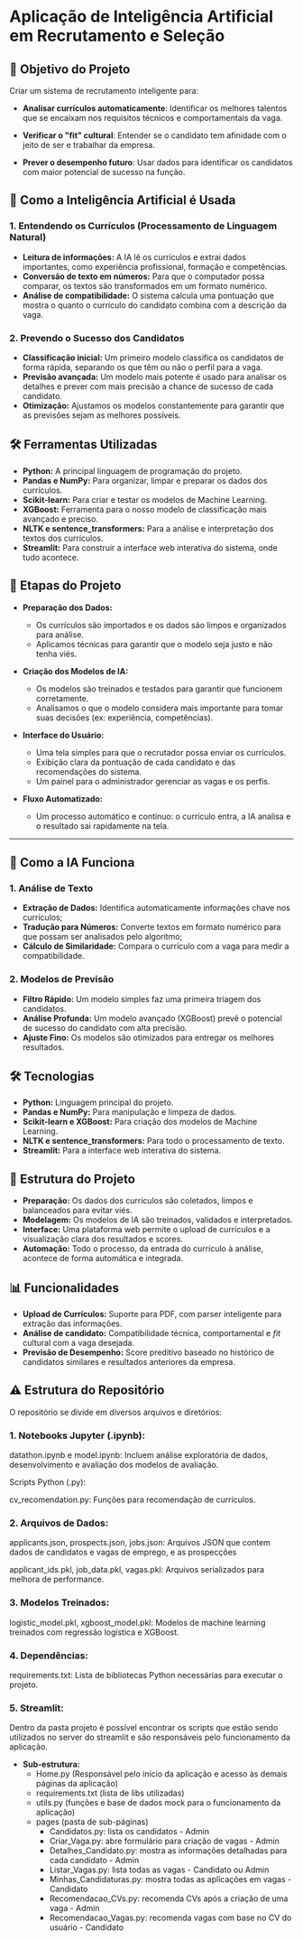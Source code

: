 
# Aplicação de Inteligência Artificial em Recrutamento e Seleção

## 🎯 Objetivo do Projeto  
Criar um sistema de recrutamento inteligente para:

- **Analisar currículos automaticamente**: Identificar os melhores talentos que se encaixam nos requisitos técnicos e comportamentais da vaga.

- **Verificar o "fit" cultural**: Entender se o candidato tem afinidade com o jeito de ser e trabalhar da empresa.

- **Prever o desempenho futuro**: Usar dados para identificar os candidatos com maior potencial de sucesso na função.

## 🧠 Como a Inteligência Artificial é Usada

### 1. Entendendo os Currículos (Processamento de Linguagem Natural)
-   **Leitura de informações:** A IA lê os currículos e extrai dados importantes, como experiência profissional, formação e competências.
-   **Conversão de texto em números:** Para que o computador possa comparar, os textos são transformados em um formato numérico.
-   **Análise de compatibilidade:** O sistema calcula uma pontuação que mostra o quanto o currículo do candidato combina com a descrição da vaga.

### 2. Prevendo o Sucesso dos Candidatos
-   **Classificação inicial:** Um primeiro modelo classifica os candidatos de forma rápida, separando os que têm ou não o perfil para a vaga.
-   **Previsão avançada:** Um modelo mais potente é usado para analisar os detalhes e prever com mais precisão a chance de sucesso de cada candidato.
-   **Otimização:** Ajustamos os modelos constantemente para garantir que as previsões sejam as melhores possíveis.

## 🛠️ Ferramentas Utilizadas

-   **Python:** A principal linguagem de programação do projeto.
-   **Pandas e NumPy:** Para organizar, limpar e preparar os dados dos currículos.
-   **Scikit-learn:** Para criar e testar os modelos de Machine Learning.
-   **XGBoost:** Ferramenta para o nosso modelo de classificação mais avançado e preciso.
-   **NLTK e sentence_transformers:** Para a análise e interpretação dos textos dos currículos.
-   **Streamlit:** Para construir a interface web interativa do sistema, onde tudo acontece.

## 📂 Etapas do Projeto

-   **Preparação dos Dados:**
    -   Os currículos são importados e os dados são limpos e organizados para análise.
    -   Aplicamos técnicas para garantir que o modelo seja justo e não tenha viés.

-   **Criação dos Modelos de IA:**
    -   Os modelos são treinados e testados para garantir que funcionem corretamente.
    -   Analisamos o que o modelo considera mais importante para tomar suas decisões (ex: experiência, competências).

-   **Interface do Usuário:**
    -   Uma tela simples para que o recrutador possa enviar os currículos.
    -   Exibição clara da pontuação de cada candidato e das recomendações do sistema.
    -   Um painel para o administrador gerenciar as vagas e os perfis.

-   **Fluxo Automatizado:**
    -   Um processo automático e contínuo: o currículo entra, a IA analisa e o resultado sai rapidamente na tela.

---

## 🧠 Como a IA Funciona

### 1. Análise de Texto
-   **Extração de Dados:** Identifica automaticamente informações chave nos currículos;
-   **Tradução para Números:** Converte textos em formato numérico para que possam ser analisados pelo algoritmo;
-   **Cálculo de Similaridade:** Compara o currículo com a vaga para medir a compatibilidade.

### 2. Modelos de Previsão
-   **Filtro Rápido:** Um modelo simples faz uma primeira triagem dos candidatos.
-   **Análise Profunda:** Um modelo avançado (XGBoost) prevê o potencial de sucesso do candidato com alta precisão.
-   **Ajuste Fino:** Os modelos são otimizados para entregar os melhores resultados.

## 🛠️ Tecnologias
-   **Python:** Linguagem principal do projeto.
-   **Pandas e NumPy:** Para manipulação e limpeza de dados.
-   **Scikit-learn e XGBoost:** Para criação dos modelos de Machine Learning.
-   **NLTK e sentence_transformers:** Para todo o processamento de texto.
-   **Streamlit:** Para a interface web interativa do sistema.

## 📂 Estrutura do Projeto
-   **Preparação:** Os dados dos currículos são coletados, limpos e balanceados para evitar viés.
-   **Modelagem:** Os modelos de IA são treinados, validados e interpretados.
-   **Interface:** Uma plataforma web permite o upload de currículos e a visualização clara dos resultados e scores.
-   **Automação:** Todo o processo, da entrada do currículo à análise, acontece de forma automática e integrada.

## 📊 Funcionalidades
- **Upload de Currículos:** Suporte para PDF, com parser inteligente para extração das informações.  
- **Análise de candidato:** Compatibilidade técnica, comportamental e _fit_ cultural com a vaga desejada.  
- **Previsão de Desempenho:** Score preditivo baseado no histórico de candidatos similares e resultados anteriores da empresa.

## ⚠️ Estrutura do Repositório
O repositório se divide em diversos arquivos e diretórios:

### 1. Notebooks Jupyter (.ipynb):

datathon.ipynb e model.ipynb: Incluem análise exploratória de dados, desenvolvimento e avaliação dos modelos de avaliação.

Scripts Python (.py):

cv_recomendation.py: Funções para recomendação de currículos.

### 2. Arquivos de Dados:

applicants.json, prospects.json, jobs.json: Arquivos JSON que contem dados de candidatos e vagas de emprego, e as prospecções

applicant_ids.pkl, job_data.pkl, vagas.pkl: Arquivos serializados para melhora de performance.

### 3. Modelos Treinados:

logistic_model.pkl, xgboost_model.pkl: Modelos de machine learning treinados com regressão logística e XGBoost.

### 4. Dependências:

requirements.txt: Lista de bibliotecas Python necessárias para executar o projeto.

### 5. Streamlit:

Dentro da pasta projeto é possível encontrar os scripts que estão sendo utilizados no server do streamlit e são responsáveis pelo funcionamento da aplicação.

- **Sub-estrutura:** 
  - Home.py (Responsável pelo início da aplicação e acesso às demais páginas da aplicação)
  - requirements.txt (lista de libs utilizadas)
  - utils.py (funções e base de dados mock para o funcionamento da aplicação)
  - pages (pasta de sub-páginas)
    - Candidatos.py: lista os candidatos - Admin
    - Criar_Vaga.py: abre formulário para criação de vagas - Admin
    - Detalhes_Candidato.py: mostra as informações detalhadas para cada candidato - Admin
    - Listar_Vagas.py: lista todas as vagas - Candidato ou Admin
    - Minhas_Candidaturas.py: mostra todas as aplicações em vagas - Candidato
    - Recomendacao_CVs.py: recomenda CVs após a criação de uma vaga - Admin
    - Recomendacao_Vagas.py: recomenda vagas com base no CV do usuário - Candidato
